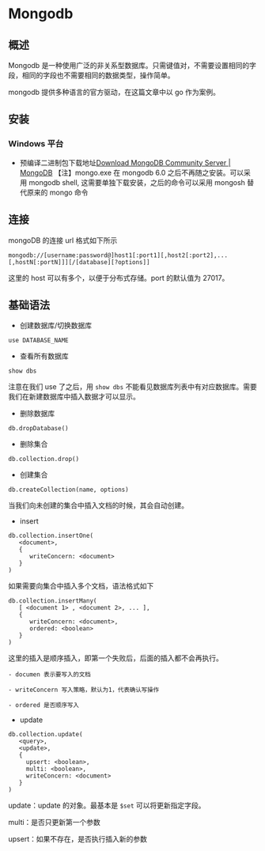 # Mongodb

## 概述

Mongodb 是一种使用广泛的非关系型数据库。只需键值对，不需要设置相同的字段，相同的字段也不需要相同的数据类型，操作简单。

mongodb 提供多种语言的官方驱动，在这篇文章中以 go 作为案例。

## 安装

### Windows 平台

- 预编译二进制包下载地址[Download MongoDB Community Server | MongoDB](https://www.mongodb.com/try/download/community)
【注】mongo.exe 在 mongodb 6.0 之后不再随之安装。可以采用 mongodb shell, 这需要单独下载安装，之后的命令可以采用 mongosh 替代原来的 mongo 命令

## 连接

mongoDB 的连接 url 格式如下所示

```
mongodb://[username:password@]host1[:port1][,host2[:port2],...[,hostN[:portN]]][/[database][?options]]
```

这里的 host 可以有多个，以便于分布式存储。port 的默认值为 27017。

## 基础语法

- 创建数据库/切换数据库

```
use DATABASE_NAME
```

- 查看所有数据库

```
show dbs
```

注意在我们 use 了之后，用 `show dbs` 不能看见数据库列表中有对应数据库。需要我们在新建数据库中插入数据才可以显示。

- 删除数据库

```
db.dropDatabase()
```

- 删除集合

```
db.collection.drop()
```

- 创建集合

```
db.createCollection(name, options)
```

当我们向未创建的集合中插入文档的时候，其会自动创建。

- insert

```
db.collection.insertOne(
   <document>,
   {
      writeConcern: <document>
   }
)
```

如果需要向集合中插入多个文档，语法格式如下

```
db.collection.insertMany(
   [ <document 1> , <document 2>, ... ],
   {
      writeConcern: <document>,
      ordered: <boolean>
   }
)
```

这里的插入是顺序插入，即第一个失败后，后面的插入都不会再执行。

	- documen 表示要写入的文档

	- writeConcern 写入策略，默认为1，代表确认写操作

	- ordered 是否顺序写入

- update

```
db.collection.update(
   <query>,
   <update>,
   {
     upsert: <boolean>,
     multi: <boolean>,
     writeConcern: <document>
   }
)
```

update：update 的对象。最基本是 `$set` 可以将更新指定字段。

multi：是否只更新第一个参数

upsert：如果不存在，是否执行插入新的参数
